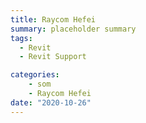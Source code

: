 ```yaml
---
title: Raycom Hefei
summary: placeholder summary
tags:
  - Revit
  - Revit Support

categories:
    - som
    - Raycom Hefei
date: "2020-10-26"
---
```

